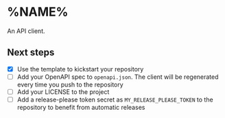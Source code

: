 # %NAME%

An API client.

## Next steps

- [x] Use the template to kickstart your repository
- [ ] Add your OpenAPI spec to `openapi.json`. The client will be regenerated  every time you push to the repository
- [ ] Add your LICENSE to the project
- [ ] Add a release-please token secret as `MY_RELEASE_PLEASE_TOKEN` to the repository to benefit from automatic releases